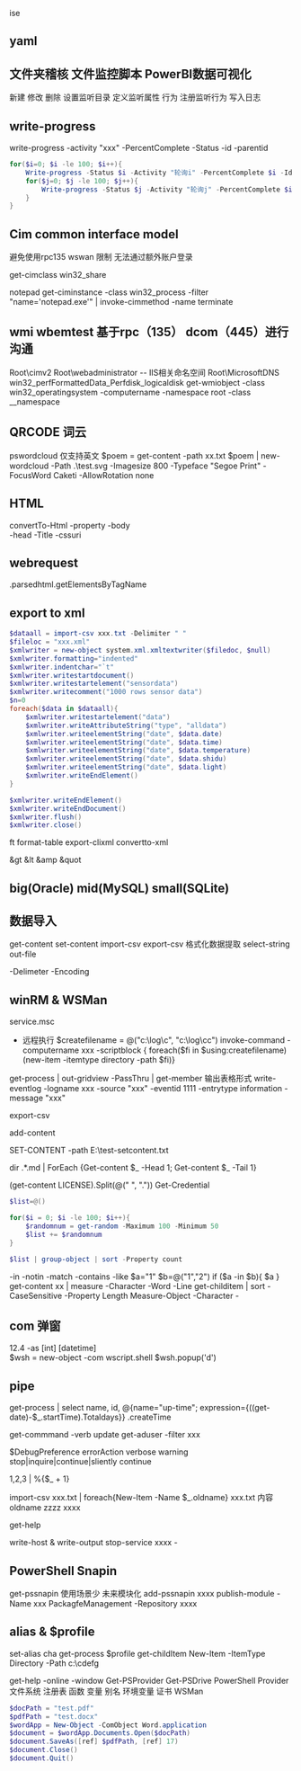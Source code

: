 ise

## yaml

## 文件夹稽核 文件监控脚本 PowerBI数据可视化
新建 修改 删除
设置监听目录
定义监听属性 行为
注册监听行为
写入日志
## write-progress
write-progress -activity "xxx" -PercentComplete -Status 
-id -parentid

```ps1
for($i=0; $i -le 100; $i++){
    Write-progress -Status $i -Activity "轮询i" -PercentComplete $i -Id 1
    for($j=0; $j -le 100; $j++){
        Write-progress -Status $j -Activity "轮询j" -PercentComplete $i -ParentId 1
    }
}
```

## Cim common interface model
避免使用rpc135 
wswan 限制 无法通过额外账户登录

get-cimclass win32_share

notepad
get-ciminstance -class win32_process  -filter "name='notepad.exe'" | invoke-cimmethod -name terminate

## wmi wbemtest 基于rpc（135） dcom（445）进行沟通
Root\cimv2
Root\webadministrator -- IIS相关命名空间
Root\MicrosoftDNS 
win32_perfFormattedData_Perfdisk_logicaldisk 
get-wmiobject -class win32_operatingsystem -computername
              -namespace root -class __namespace 

## QRCODE 词云 
pswordcloud 仅支持英文
$poem = get-content -path xx.txt
$poem | new-wordcloud -Path .\test.svg -Imagesize 800 -Typeface "Segoe Print" -FocusWord Caketi -AllowRotation none

## HTML

convertTo-Html
 -property
 -body   
 -head
 -Title
 -cssuri

## webrequest
.parsedhtml.getElementsByTagName

## export to xml

```powershell
$dataall = import-csv xxx.txt -Delimiter " "
$fileloc = "xxx.xml"
$xmlwriter = new-object system.xml.xmltextwriter($filedoc, $null)
$xmlwriter.formatting="indented"
$xmlwriter.indentchar="`t"
$xmlwriter.writestartdocument()
$xmlwriter.writestartelement("sensordata")
$xmlwriter.writecomment("1000 rows sensor data")
$n=0
foreach($data in $dataall){
    $xmlwriter.writestartelement("data")
    $xmlwriter.writeAttributeString("type", "alldata")
    $xmlwriter.writeelementString("date", $data.date)
    $xmlwriter.writeelementString("date", $data.time)
    $xmlwriter.writeelementString("date", $data.temperature)
    $xmlwriter.writeelementString("date", $data.shidu)
    $xmlwriter.writeelementString("date", $data.light)
    $xmlwriter.writeEndElement()
}

$xmlwriter.writeEndElement()
$xmlwriter.writeEndDocument()
$xmlwriter.flush()
$xmlwriter.close()

```

ft format-table
export-clixml
convertto-xml

&gt &lt &amp   &quot

## big(Oracle) mid(MySQL) small(SQLite)


## 数据导入
get-content set-content
import-csv  export-csv 格式化数据提取
select-string out-file

-Delimeter 
-Encoding 

## winRM & WSMan 
service.msc 

- 远程执行
$createfilename = @("c:\log\c", "c:\log\cc")
invoke-command -computername xxx -scriptblock { foreach($fi in $using:createfilename)(new-item -itemtype directory -path $fi)}

get-process | out-gridview -PassThru | get-member 输出表格形式
write-eventlog -logname xxx -source "xxx" -eventid 1111 -entrytype information -message "xxx"

export-csv 

add-content

SET-CONTENT -path E:\test-setcontent.txt 

dir .\*.md | ForEach {Get-content $_ -Head 1; Get-content $_ -Tail 1}

(get-content LICENSE).Split(@(" ", "."))
Get-Credential

```PowerShell
$list=@()

for($i = 0; $i -le 100; $i++){
    $randomnum = get-random -Maximum 100 -Minimum 50
    $list += $randomnum
}

$list | group-object | sort -Property count


```



-in -notin -match -contains -like
$a="1"
$b=@("1","2")
if ($a -in $b){
    $a 
}
get-content xx | measure -Character -Word -Line
get-childitem | sort -CaseSensitive -Property Length
Measure-Object -Character  -

## com 弹窗
12.4 -as [int] 
         [datetime]\
$wsh =  new-object -com wscript.shell
$wsh.popup('d')

## pipe 
get-process | select name, id, @{name="up-time"; expression={((get-date)-$_.startTime).Totaldays}} 
.createTime

get-commmand -verb update
get-aduser -filter xxx

$DebugPreference 
errorAction
verbose
warning       
stop|inquire|continue|sliently continue 

1,2,3 | %{$_ + 1}

import-csv xxx.txt | foreach{New-Item -Name $_.oldname}
xxx.txt 内容    oldname
                zzzz
                xxxx

get-help 


write-host & write-output
stop-service  xxxx - 


## PowerShell Snapin 
get-pssnapin  使用场景少 未来模块化
add-pssnapin xxxx
publish-module -Name xxx PackagfeManagement -Repository xxxx

## alias & $profile 
set-alias cha get-process
$profile
get-childItem
New-Item -ItemType Directory -Path c:\cdefg

get-help  -online -window
Get-PSProvider
Get-PSDrive
PowerShell Provider     文件系统
                        注册表
                        函数
                        变量
                        别名
                        环境变量
                        证书
                        WSMan
```PowerShell
$docPath = "test.pdf"
$pdfPath = "test.docx"
$wordApp = New-Object -ComObject Word.application
$document = $wordApp.Documents.Open($docPath)
$document.SaveAs([ref] $pdfPath, [ref] 17)
$document.Close()
$document.Quit()
```